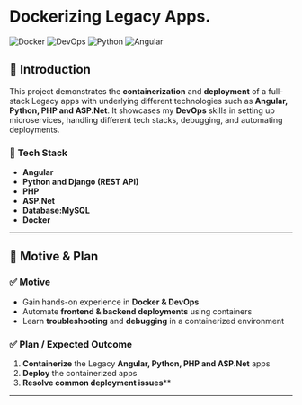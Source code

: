 # Dockerizing Legacy Apps.

![Docker](https://img.shields.io/badge/Docker-Containerization-blue?logo=docker)
![DevOps](https://img.shields.io/badge/DevOps-CI/CD-orange?logo=githubactions)
![Python](https://img.shields.io/badge/Python-Django-green?logo=python)
![Angular](https://img.shields.io/badge/Angular-Frontend-red?logo=angular)

## 📌 **Introduction**
This project demonstrates the **containerization** and **deployment** of a full-stack Legacy apps with underlying different technologies such as **Angular, Python, PHP and ASP.Net**.
It showcases my **DevOps** skills in setting up microservices, handling different tech stacks, debugging, and automating deployments.

### 🔹 **Tech Stack**
- **Angular**
- **Python and Django (REST API)**
- **PHP**
- **ASP.Net**
- **Database:MySQL**
- **Docker**
---

## 🎯 **Motive & Plan**

### ✅ **Motive**
- Gain hands-on experience in **Docker & DevOps**
- Automate **frontend & backend deployments** using containers
- Learn **troubleshooting** and **debugging** in a containerized environment

### ✅ **Plan / Expected Outcome**
1. **Containerize** the Legacy **Angular, Python, PHP and ASP.Net** apps
2. **Deploy** the containerized apps
3. **Resolve common deployment issues****

---
